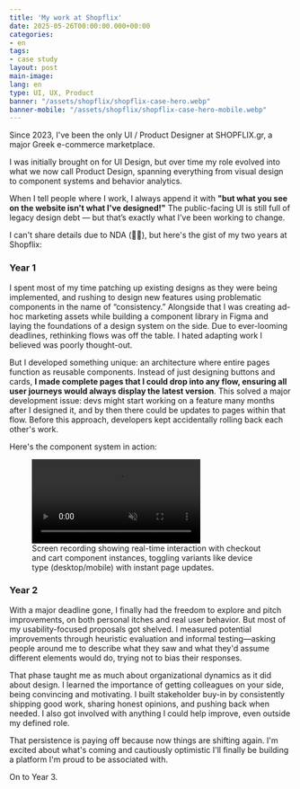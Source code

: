 ```yaml
---
title: 'My work at Shopflix'
date: 2025-05-26T00:00:00.000+00:00
categories:
- en
tags:
- case study
layout: post
main-image: 
lang: en
type: UI, UX, Product
banner: "/assets/shopflix/shopflix-case-hero.webp"
banner-mobile: "/assets/shopflix/shopflix-case-hero-mobile.webp"
---
```


Since 2023, I've been the only UI / Product Designer at SHOPFLIX.gr, a major Greek e-commerce marketplace.

I was initially brought on for UI Design, but over time my role evolved into what we now call Product Design, spanning everything from visual design to component systems and behavior analytics.

When I tell people where I work, I always append it with **"but what you see on the website isn't what I've designed!"** The public-facing UI is still full of legacy design debt — but that’s exactly what I’ve been working to change.

I can't share details due to NDA (😮‍💨), but here's the gist of my two years at Shopflix:

### Year 1
I spent most of my time patching up existing designs as they were being implemented, and rushing to design new features using problematic components in the name of “consistency.” Alongside that I was creating ad-hoc marketing assets while building a component library in Figma and laying the foundations of a design system on the side. Due to ever-looming deadlines, rethinking flows was off the table. I hated adapting work I believed was poorly thought-out.

But I developed something unique: an architecture where entire pages function as reusable components. Instead of just designing buttons and cards, **I made complete pages that I could drop into any flow, ensuring all user journeys would always display the latest version**. This solved a major development issue: devs might start working on a feature many months after I designed it, and by then there could be updates to pages within that flow. Before this approach, developers kept accidentally rolling back each other's work.

Here's the component system in action:

<figure>
  <video autoplay loop muted src="/assets/shopflix/shopflix-checkout-cart-components.mp4" class="w-100 br3"></video>
  <figcaption>Screen recording showing real-time interaction with checkout and cart component instances, toggling variants like device type (desktop/mobile) with instant page updates.</figcaption>
</figure>

### Year 2
With a major deadline gone, I finally had the freedom to explore and pitch improvements, on both personal itches and real user behavior. But most of my usability-focused proposals got shelved. I measured potential improvements through heuristic evaluation and informal testing—asking people around me to describe what they saw and what they'd assume different elements would do, trying not to bias their responses.

That phase taught me as much about organizational dynamics as it did about design. I learned the importance of getting colleagues on your side, being convincing and motivating. I built stakeholder buy-in by consistently shipping good work, sharing honest opinions, and pushing back when needed. I also got involved with anything I could help improve, even outside my defined role.

That persistence is paying off because now things are shifting again. I'm excited about what's coming and cautiously optimistic I'll finally be building a platform I'm proud to be associated with.

On to Year 3.